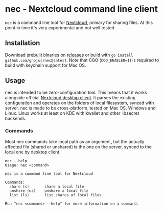nec - Nextcloud command line client
===================================
`nec` is a command line tool for [Nextcloud](https://nextcloud.com/), primary
for sharing files. At this point in time it's very experimental and not well tested.

Installation
------------
Download prebuilt binaries on [releases](https://github.com/gnojus/nec/releases)
or build with `go install github.com/gnojus/nec@latest`. Note that CGO
(`CGO_ENABLED=1`) is required to build with keychain support for Mac OS.

Usage
-----
nec is intended to be zero-configuration tool. This means that it works alongside
official [Nextcloud desktop client](https://github.com/nextcloud/desktop/). It parses
the existing configuration and operates on the folders of local filesystem, synced
with server. nec is made to be cross-platform, tested on Mac OS, Windows and Linux.
Linux works at least on KDE with kwallet and other libsecret backends.


### Commands
Most nec commands take local path as an argument, but the actually affected file
(shared or unshared) is the one on the server, synced to the local one by desktop
client.

    nec --help
    Usage: nec <command>

    nec is a command line tool for Nextcloud

    Commands:
      share (s)       share a local file
      unshare (us)    unshare a local file
      list (ls)       list shares of local files

    Run "nec <command> --help" for more information on a command.

